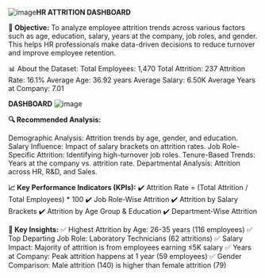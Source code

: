 ![image](https://github.com/user-attachments/assets/bf55f373-ca4e-4083-a121-c7d8146ec59c)**HR ATTRITION DASHBOARD**


**📌 Objective:**
To analyze employee attrition trends across various factors such as age, education, salary, years at the company, job roles, and gender. This helps HR professionals make data-driven decisions to reduce turnover and improve employee retention.

📊 About the Dataset:
Total Employees: 1,470
Total Attrition: 237
Attrition Rate: 16.1%
Average Age: 36.92 years
Average Salary: 6.50K
Average Years at Company: 7.01

**DASHBOARD**
![image](https://github.com/user-attachments/assets/b384feb6-86e7-4216-ba0f-fce516c78420)

**🔍 Recommended Analysis:** 

Demographic Analysis: Attrition trends by age, gender, and education.
Salary Influence: Impact of salary brackets on attrition rates.
Job Role-Specific Attrition: Identifying high-turnover job roles.
Tenure-Based Trends: Years at the company vs. attrition rate.
Departmental Analysis: Attrition across HR, R&D, and Sales.

**📈 Key Performance Indicators (KPIs):**
✔️ Attrition Rate = (Total Attrition / Total Employees) * 100
✔️ Job Role-Wise Attrition
✔️ Attrition by Salary Brackets
✔️ Attrition by Age Group & Education
✔️ Department-Wise Attrition

**🔎 Key Insights:**
✅ Highest Attrition by Age: 26-35 years (116 employees)
✅ Top Departing Job Role: Laboratory Technicians (62 attritions)
✅ Salary Impact: Majority of attrition is from employees earning ≤5K salary
✅ Years at Company: Peak attrition happens at 1 year (59 employees)
✅ Gender Comparison: Male attrition (140) is higher than female attrition (79)
